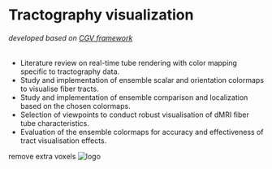 # Tractography visualization

###### developed based on [CGV framework](https://wwwpub.zih.tu-dresden.de/~gumhold/cgv/html/index.html)<br/>
* Literature review on real-time tube rendering with color mapping specific to tractography data.<br/>
* Study and implementation of ensemble scalar and orientation colormaps to visualise fiber tracts.<br/>
* Study and implementation of ensemble comparison and localization based on the chosen colormaps.<br/>
* Selection of viewpoints to conduct robust visualisation of dMRI fiber tube characteristics.<br/>
* Evaluation of the ensemble colormaps for accuracy and effectiveness of tract visualisation effects.<br/>


remove extra voxels
![logo](https://github.com/susuhu/fiber_viewer/blob/master/report/figures/5.png)
